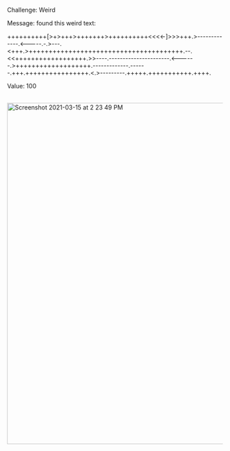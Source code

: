 Challenge: Weird

Message: found this weird text:

++++++++++[>+>+++>+++++++>++++++++++<<<<-]>>>+++.>-------------.<-----.-.>---.<+++.>+++++++++++++++++++++++++++++++++++++++.--.<<++++++++++++++++++.>>----.----------------------.<------.>+++++++++++++++++++.-------------.------.+++.++++++++++++++++.<.>---------.+++++.+++++++++++.++++.

Value: 100

<br>
<img width="798" alt="Screenshot 2021-03-15 at 2 23 49 PM" src="https://user-images.githubusercontent.com/80381568/111111931-307eb480-859a-11eb-97de-8e331174470f.png">
